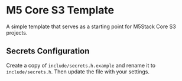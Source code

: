# M5 Core S3 Template

A simple template that serves as a starting point for M5Stack Core S3 projects.

## Secrets Configuration

Create a copy of `include/secrets.h.example` and rename it to `include/secrets.h`. Then update the file with your settings.